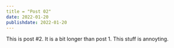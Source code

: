 ```yaml
---
title = "Post 02"
date: 2022-01-20
publishdate: 2022-01-20
---
```

This is post #2. It is a bit longer than post 1. This stuff is annoyting.
